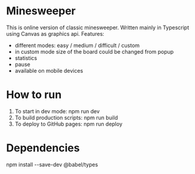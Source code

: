 # Minesweeper
This is online version of classic minesweeper.
Written mainly in Typescript using Canvas as graphics api.
Features:
- different modes: easy / medium / difficult / custom
- in custom mode size of the board could be changed from popup
- statistics
- pause
- available on mobile devices

# How to run
1. To start in dev mode:
   npm run dev
2. To build production scripts:
   npm run build
3. To deploy to GitHub pages:
   npm run deploy

# Dependencies
npm install --save-dev @babel/types
